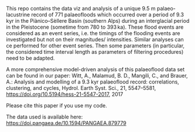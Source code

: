 This repo contains the data viz and analysis of a unique 9.5 m palaeo-lacustrine record of 771 palaeofloods which 
occurred over a period of 9.3 kyr in the Piànico–Sèllere Basin (southern Alps) during an interglacial period in the Pleistocene (sometime from 780 to 393 ka).
These flood events are considered as an event series, i.e. the timings of the flooding events are investigated but not on their magnitudes/ intensities. 
Similar analyses can ce performed for other event series. Then some parameters (in particular, the considered time interval length as parameters of filtering procedures) need to be adapted.

A more comprehensive model-driven analysis of this palaeoflood data set can be found in our paper:
Witt, A., Malamud, B. D., Mangili, C., and Brauer, A.: Analysis and modelling of a 9.3 kyr palaeoflood record: correlations, clustering, and cycles, 
Hydrol. Earth Syst. Sci., 21, 5547–5581, https://doi.org/10.5194/hess-21-5547-2017, 2017

Please cite this paper if you use my code.

The data used is available here:
https://doi.pangaea.de/10.1594/PANGAEA.879779
